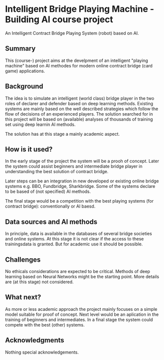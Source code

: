 # Intelligent Bridge Playing Machine - Building AI course project

An Intelligent Contract Bridge Playing System (robot) based on AI.

## Summary

This (course-) project aims at the develpment of an intelligent "playing machine" based on AI methodes for modern online contract bridge (card game) applications.

## Background

The idea is to simulate an intelligent (world class) bridge player in the two roles of declarer and defender based on deep learning methods. 
Existing systems are mainly based on the well described strategies which follow the flow of decisions of an experienced players.
The solution searched for in this project will be based on (available) analyses of thousands of training set using deep learnin AI methods.

The solution has at this stage a mainly academic aspect. 

## How is it used?

In the early stage of the project the system will be a prooh of concept. Later the system could assist beginners and intermediate bridge player in understanding the best solution of contract bridge.

Later steps can be an integration in new developed or existing online bridge systems e.g. BBO, Fundbridge, Sharkbridge. Some of the systems declare to be based of (not specified) AI methods. 

The final stage would be a competition with the best playing systems (for contract bridge): conventionally or AI baesd.

## Data sources and AI methods
In principle, data is available in the databases of several bridge societies and online systems. At this stage it is not clear if the access to these trainingsdata is granted. But for academic use it should be possible.

## Challenges

No ethicals considerations are expected to be critical. 
Methods of deep learning based on Neural Networks might be the starting point. More details are (at this stage) not considered. 

## What next?

As more or less academic approach the project mainly focuses on a simple model suitable for proof of concept. 
Next level would be an aplication in the training of beginners and intermediates.
In a final stage the system could compete with the best (other) systems.

## Acknowledgments

Nothing special acknowledgements.
